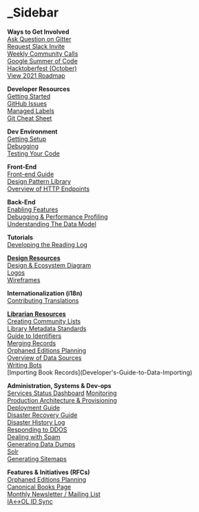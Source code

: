 # \_Sidebar

**Ways to Get Involved**  
[Ask Question on Gitter](https://gitter.im/theopenlibrary/Lobby)  
[Request Slack Invite](https://github.com/internetarchive/openlibrary/issues/686)  
[Weekly Community Calls](https://docs.google.com/document/d/1YXh4SvaY9kyI-IIYnVQPDQIeDHoDcvvqvyHfkkTfPX8)  
[Google Summer of Code](Google-Summer-of-Code)  
[Hacktoberfest \(October\)](Hacktoberfest)  
[View 2021 Roadmap](https://docs.google.com/document/d/1U2zolE0q_H4ydO4ss4RvD9Tv-DJpNMs4T9k8Qxef20A/edit#heading=h.exy6eztn4j46)

**Developer Resources**  
[Getting Started](https://github.com/internetarchive/openlibrary/blob/master/CONTRIBUTING.md)  
[GitHub Issues](https://github.com/internetarchive/openlibrary/wiki/Interacting-with-GitHub-Issues)  
[Managed Labels](https://github.com/internetarchive/openlibrary/wiki/Using-Managed-Labels-to-Track-Issues)  
[Git Cheat Sheet](https://github.com/internetarchive/openlibrary/wiki/Git-Cheat-Sheet)

**Dev Environment**  
[Getting Setup](Getting-Started)  
[Debugging](Debugging)  
[Testing Your Code](Testing)

**Front-End**  
[Front-end Guide](Frontend-Guide)  
[Design Pattern Library](Design-Pattern-Library)  
[Overview of HTTP Endpoints](Endpoints)

**Back-End**  
[Enabling Features](Feature-Flagging)  
[Debugging & Performance Profiling](Debugging-and-Performance-Profiling)  
[Understanding The Data Model](https://github.com/internetarchive/openlibrary/wiki/Understanding-The-Data-Model)

**Tutorials**  
[Developing the Reading Log](Developing-The-Reading-Log)

[**Design Resources**](Design)  
[Design & Ecosystem Diagram](https://docs.google.com/document/d/1RUsUnIJM78gTr5ycewUJNwYHERBQdg_Tv-X-OZpwtRY)  
[Logos](https://drive.google.com/file/d/1GlUpiaobyL6dbxu8Ok_i_R87aalpzH_z/view)  
[Wireframes](Design)

**Internationalization \(i18n\)**  
[Contributing Translations](https://github.com/internetarchive/openlibrary/tree/master/openlibrary/i18n)

[**Librarian Resources**](https://openlibrary.org/about/lib)  
[Creating Community Lists](Creating-Community-Lists)  
[Library Metadata Standards](Library-Metadata-Standards)  
[Guide to Identifiers](Guide-to-Identifiers)  
[Merging Records](https://openlibrary.org/about/lib)  
[Orphaned Editions Planning](Orphaned-Editions-Planning)  
[Overview of Data Sources](Data-Source-Overview)  
[Writing Bots](Writing-Bots)  
\[Importing Book Records\]\(Developer's-Guide-to-Data-Importing\)

**Administration, Systems & Dev-ops**  
[Services Status Dashboard](https://status.archivelab.org) [Monitoring](Monitoring)  
[Production Architecture & Provisioning](Production-Service-Architecture)  
[Deployment Guide](Deployment-Guide)  
[Disaster Recovery Guide](Disaster-Recovery-&-Immediate-Response)  
[Disaster History Log](Disaster-History-Log)  
[Responding to DDOS](https://git.archive.org/mek/detect-abuse)  
[Dealing with Spam](Anti-Spam-Tools)  
[Generating Data Dumps](Generating-Data-Dumps)  
[Solr](Solr)  
[Generating Sitemaps](Sitemap-Generation)

**Features & Initiatives \(RFCs\)**  
[Orphaned Editions Planning](Orphaned-Editions-Planning)  
[Canonical Books Page](Canonical-Books-Page)  
[Monthly Newsletter / Mailing List](Mailing-List)  
[IA↔OL ID Sync](archive.org-↔-Open-Library-synchronisation)

